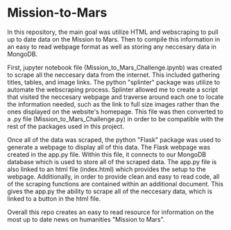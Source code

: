 # Mission-to-Mars

In this repository, the main goal was utilize HTML and webscraping to pull up to date data on the Mission to Mars. Then to compile this information in an easy to read webpage format as well as storing any neccesary data in MongoDB.

First, jupyter notebook file (Mission_to_Mars_Challenge.ipynb) was created to scrape all the neccesary data from the internet. This included gathering titles, tables, and image links. The python "splinter" package was utilize to automate the webscraping process. Splinter allowed me to create a script that visited the neccesary webpage and traverse around each one to locate the information needed, such as the link to full size images rather than the ones displayed on the website's homepage. This file was then converted to a .py file (Mission_to_Mars_Challenge.py) in order to be compatible with the rest of the packages used in this project.

Once all of the data was scraped, the python "Flask" package was used to generate a webpage to display all of this data. The Flask webpage was created in the app.py file. Within this file, it connects to our MongoDB database which is used to store all of the scraped data. The app.py file is also linked to an html file (index.html) which provides the setup to the webpage. Additionally, in order to provide clean and easy to read code, all of the scraping functions are contained within an additional document. This gives the app.py the ability to scrape all of the neccesary data, which is linked to a button in the html file. 

Overall this repo creates an easy to read resource for information on the most up to date news on humanities "Mission to Mars".
